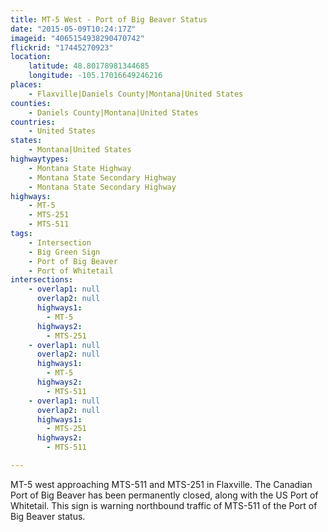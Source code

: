 ```yaml
---
title: MT-5 West - Port of Big Beaver Status
date: "2015-05-09T10:24:17Z"
imageid: "4065154938290470742"
flickrid: "17445270923"
location:
    latitude: 48.80178981344685
    longitude: -105.17016649246216
places:
    - Flaxville|Daniels County|Montana|United States
counties:
    - Daniels County|Montana|United States
countries:
    - United States
states:
    - Montana|United States
highwaytypes:
    - Montana State Highway
    - Montana State Secondary Highway
    - Montana State Secondary Highway
highways:
    - MT-5
    - MTS-251
    - MTS-511
tags:
    - Intersection
    - Big Green Sign
    - Port of Big Beaver
    - Port of Whitetail
intersections:
    - overlap1: null
      overlap2: null
      highways1:
        - MT-5
      highways2:
        - MTS-251
    - overlap1: null
      overlap2: null
      highways1:
        - MT-5
      highways2:
        - MTS-511
    - overlap1: null
      overlap2: null
      highways1:
        - MTS-251
      highways2:
        - MTS-511

---
```

MT-5 west approaching MTS-511 and MTS-251 in Flaxville.  The Canadian Port of Big Beaver has been permanently closed, along with the US Port of Whitetail.  This sign is warning northbound traffic of MTS-511 of the Port of Big Beaver status.